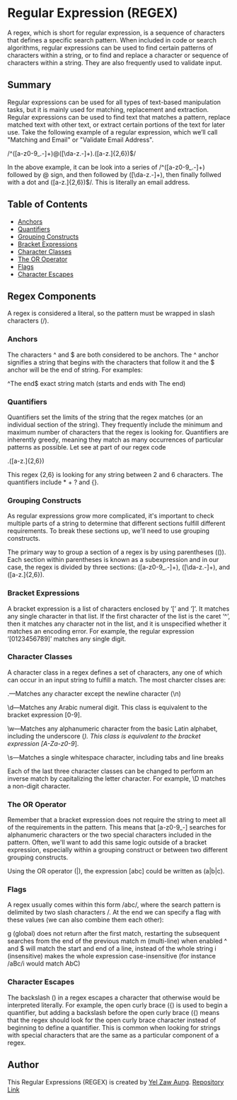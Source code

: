 # Regular Expression (REGEX)

A regex, which is short for regular expression, is a sequence of characters that defines a specific search pattern. When included in code or search algorithms, regular expressions can be used to find certain patterns of characters within a string, or to find and replace a character or sequence of characters within a string. They are also frequently used to validate input.

## Summary

Regular expressions can be used for all types of text-based manipulation tasks, but it is mainly used for matching, replacement and extraction. Regular expressions can be used to find text that matches a pattern, replace matched text with other text, or extract certain portions of the text for later use. Take the following example of a regular expression, which we’ll call "Matching and Email" or "Validate Email Address".

/^([a-z0-9_\.-]+)@([\da-z\.-]+)\.([a-z\.]{2,6})$/

In the above example, it can be look into a series of /^([a-z0-9_\.-]+) followed by @ sign, and then followed by ([\da-z\.-]+)\, then finally follwed with a dot and ([a-z\.]{2,6})$/. This is literally an email address.


## Table of Contents

- [Anchors](#anchors)
- [Quantifiers](#quantifiers)
- [Grouping Constructs](#grouping-constructs)
- [Bracket Expressions](#bracket-expressions)
- [Character Classes](#character-classes)
- [The OR Operator](#the-or-operator)
- [Flags](#flags)
- [Character Escapes](#character-escapes)

## Regex Components
A regex is considered a literal, so the pattern must be wrapped in slash characters (/). 

### Anchors
The characters ^ and $ are both considered to be anchors. The ^ anchor signifies a string that begins with the characters that follow it and the $ anchor will be the end of string. For examples:

^The end$   exact string match (starts and ends with The end)

### Quantifiers
Quantifiers set the limits of the string that the regex matches (or an individual section of the string). They frequently include the minimum and maximum number of characters that the regex is looking for. Quantifiers are inherently greedy, meaning they match as many occurrences of particular patterns as possible. Let see at part of our regex code 

.([a-z\.]{2,6})

This regex {2,6} is looking for any string between 2 and 6 characters. The quantifiers include * + ? and {}. 

### Grouping Constructs
As regular expressions grow more complicated, it's important to check multiple parts of a string to determine that different sections fulfill different requirements. To break these sections up, we'll need to use grouping constructs.

The primary way to group a section of a regex is by using parentheses (()). Each section within parentheses is known as a subexpression and in our case, the regex is divided by three sections: ([a-z0-9_\.-]+), ([\da-z\.-]+), and ([a-z\.]{2,6}).

### Bracket Expressions
A bracket expression is a list of characters enclosed by ‘[’ and ‘]’. It matches any single character in that list. If the first character of the list is the caret ‘^’, then it matches any character not in the list, and it is unspecified whether it matches an encoding error. For example, the regular expression ‘[0123456789]’ matches any single digit.

### Character Classes
A character class in a regex defines a set of characters, any one of which can occur in an input string to fulfill a match. The most charcter clsses are:

.—Matches any character except the newline character (\n)

\d—Matches any Arabic numeral digit. This class is equivalent to the bracket expression [0-9].

\w—Matches any alphanumeric character from the basic Latin alphabet, including the underscore (_). This class is equivalent to the bracket expression [A-Za-z0-9_].

\s—Matches a single whitespace character, including tabs and line breaks

Each of the last three character classes can be changed to perform an inverse match by capitalizing the letter character. For example, \D matches a non-digit character.

### The OR Operator
Remember that a bracket expression does not require the string to meet all of the requirements in the pattern. This means that [a-z0-9_-] searches for alphanumeric characters or the two special characters included in the pattern. Often, we'll want to add this same logic outside of a bracket expression, especially within a grouping construct or between two different grouping constructs.

Using the OR operator (|), the expression [abc] could be written as (a|b|c). 

### Flags
A regex usually comes within this form /abc/, where the search pattern is delimited by two slash characters /. At the end we can specify a flag with these values (we can also combine them each other):

g (global) does not return after the first match, restarting the subsequent searches from the end of the previous match
m (multi-line) when enabled ^ and $ will match the start and end of a line, instead of the whole string
i (insensitive) makes the whole expression case-insensitive (for instance /aBc/i would match AbC)

### Character Escapes
The backslash (\) in a regex escapes a character that otherwise would be interpreted literally. For example, the open curly brace ({) is used to begin a quantifier, but adding a backslash before the open curly brace (\{) means that the regex should look for the open curly brace character instead of beginning to define a quantifier. This is common when looking for strings with special characters that are the same as a particular component of a regex.

## Author

This Regular Expressions (REGEX) is created by [Yel Zaw Aung](https://github.com/Yelzaw). [Repository Link](https://github.com/Yelzaw/regex)
